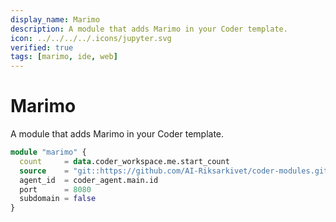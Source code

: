 ```yaml
---
display_name: Marimo 
description: A module that adds Marimo in your Coder template.
icon: ../../../../.icons/jupyter.svg
verified: true
tags: [marimo, ide, web]
---
```


# Marimo 

A module that adds Marimo in your Coder template.

```tf
module "marimo" {
  count     = data.coder_workspace.me.start_count
  source    = "git::https://github.com/AI-Riksarkivet/coder-modules.git//marimo?ref=main"
  agent_id  = coder_agent.main.id
  port      = 8080
  subdomain = false
}
```
